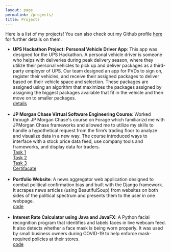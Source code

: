 ```yaml
---
layout: page
permalink: /projects/
title: Projects
---
```


Here is a list of my projects! You can also check out my Github profile <a href="https://github.com/RithvinK">here</a> for further details on them.

<ul>
	<li>
		<b>UPS Hackathon Project: Personal Vehicle Driver App</b>: This app was designed for the UPS Hackathon. A personal vehicle driver is someone who helps with deliveries during peak delivery season, where they utilize their personal vehicles to pick up and deliver packages as a third-party employer of UPS. Our team designed an app for PVDs to sign on, register their vehicles, and receive their assigned packages to deliver based on their vehicle space and selection. These packages are assigned using an algorithm that maximizes the packages assigned by assigning the biggest packages available that fit in the vehicle and then move on to smaller packages. <br>
		<a href="https://github.com/RithvinK/UPS-Hackathon-Project"><div class="color-button">details</div></a>
	</li><br>
	<li>
		<b>JP Morgan Chase Virtual Software Engineering Course</b>: Worked through JP Morgan Chase's course on Forage which familiarizd me with JPMorgan Chase frameworks and allowed me to utilize my skills to handle a hypothetical request from the firm’s trading floor to analyze and visualize data in a new way. The course introduced ways to interface with a stock price data feed, use company tools and frameworks, and display data for traders.<br>
		<a href="https://github.com/thearyanmittal/the-tank/tree/main/demo"><div class="color-button">Task 1</div></a>
		<a href="https://github.com/thearyanmittal/the-tank/tree/main/demo"><div class="color-button">Task 2</div></a>
		<a href="https://github.com/thearyanmittal/the-tank/tree/main/demo"><div class="color-button">Task 3</div></a>
		<a href="https://github.com/thearyanmittal/the-tank"><div class="color-button">Certifacate</div></a>
	</li><br>
	<li>
		<b>Portfolio Website</b>: A news aggregator web application designed to combat political confirmation bias and built with the Django framework. It scrapes news articles (using BeautifulSoup) from websites on both sides of the political spectrum and presents them to the user in one webpage.<br>
		<a href="https://github.com/thearyanmittal/news-aggregator"><div class="color-button">code</div></a>
	</li><br>
	<li>
		<b>Interest Rate Calculator using Java and JavaFX</b>: A Python facial recognition program that identifies and labels faces in live webcam feed. It also detects whether a face mask is being worn properly. It was used by small business owners during COVID-19 to help enforce mask-required policies at their stores.<br>
		<a href="https://github.com/thearyanmittal/facial-recognition"><div class="color-button">code</div></a>

